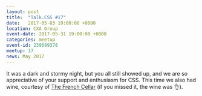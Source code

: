 ```yaml
---
layout: post
title:  "Talk.CSS #17"
date:   2017-05-03 19:00:00 +0800
location: CXA Group
event-date: 2017-05-31 19:00:00 +0800
categories: meetup
event-id: 239689378
meetup: 17
news: May 2017
---
```

It was a dark and stormy night, but you all still showed up, and we are so appreciative of your support and enthusiasm for CSS. This time we also had wine, courtesy of [The French Cellar](http://www.thefrenchcellar.sg/) (if you missed it, the wine was <span class="o-emoji" role="img" tabindex="0" aria-label="OK hand">&#x1F44C;</span>).
